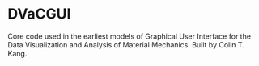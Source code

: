 # DVaCGUI
Core code used in the earliest models of Graphical User Interface for the Data Visualization and Analysis of Material Mechanics.
Built by Colin T. Kang.
